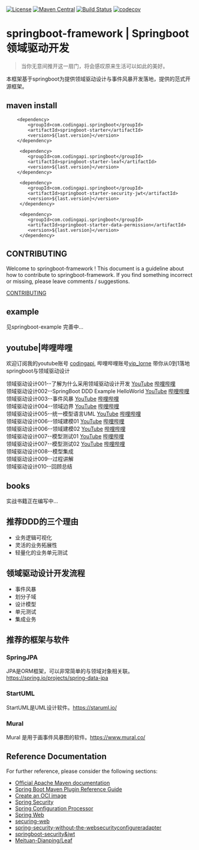 [![License](https://img.shields.io/badge/License-Apache%202.0-blue.svg)](https://github.com/codingapi/springboot-framework/blob/main/LICENSE)
[![Maven Central](https://img.shields.io/maven-central/v/com.codingapi.springboot/springboot-starter.svg?label=Maven%20Central)](https://search.maven.org/search?q=g:%22com.codingapi.springboot%22%20AND%20a:%22springboot-starter%22)
[![Build Status](https://app.travis-ci.com/codingapi/springboot-framework.svg?branch=main)](https://app.travis-ci.com/codingapi/springboot-framework)
[![codecov](https://codecov.io/gh/codingapi/springboot-framework/branch/main/graph/badge.svg?token=Gl9LjJV6y4)](https://codecov.io/gh/codingapi/springboot-framework)

# springboot-framework | Springboot领域驱动开发

> 当你无意间推开这一扇门，将会感叹原来生活可以如此的美好。

本框架基于springboot为提供领域驱动设计与事件风暴开发落地，提供的范式开源框架。

## maven install
```
    <dependency>
        <groupId>com.codingapi.springboot</groupId>
        <artifactId>springboot-starter</artifactId>
        <version>${last.version}</version>
    </dependency>
    
     <dependency>
        <groupId>com.codingapi.springboot</groupId>
        <artifactId>springboot-starter-leaf</artifactId>
        <version>${last.version}</version>
    </dependency>
    
     <dependency>
        <groupId>com.codingapi.springboot</groupId>
        <artifactId>springboot-starter-security-jwt</artifactId>
        <version>${last.version}</version>
     </dependency>
     
     <dependency>
        <groupId>com.codingapi.springboot</groupId>
        <artifactId>springboot-starter-data-permission</artifactId>
        <version>${last.version}</version>
     </dependency>
```

## CONTRIBUTING

Welcome to springboot-framework ! This document is a guideline about how to contribute to springboot-framework.
If you find something incorrect or missing, please leave comments / suggestions.

[CONTRIBUTING](./CONTRIBUTING.md)


## example
见springboot-example 完善中...

## youtube|哔哩哔哩
欢迎订阅我的youtube账号 [codingapi](https://www.youtube.com/channel/UCdAsCAxh453D7MfLfYWj0Eg), 哔哩哔哩账号[vip_lorne](https://space.bilibili.com/386239614) 带你从0到1落地springboot与领域驱动设计

领域驱动设计001--了解为什么采用领域驱动设计开发 [YouTube](https://www.youtube.com/watch?v=09uP_sMvhY8) [哔哩哔哩](https://www.bilibili.com/video/BV1WB4y157kv?spm_id_from=333.999.0.0)     
领域驱动设计002--SpringBoot DDD Example HelloWorld [YouTube](https://www.youtube.com/watch?v=d7LnYy8rTYI&t=149s) [哔哩哔哩](https://www.bilibili.com/video/BV1qU4y1k7DV?spm_id_from=333.999.0.0)    
领域驱动设计003--事件风暴 [YouTube](https://www.youtube.com/watch?v=EiMvgIKT46I) [哔哩哔哩](https://www.bilibili.com/video/BV1tG41147AU?spm_id_from=333.999.0.0)   
领域驱动设计004--领域边界 [YouTube](https://www.youtube.com/watch?v=l80I3LkvGdE) [哔哩哔哩](https://www.bilibili.com/video/BV1Za411d78d?spm_id_from=333.999.0.0)   
领域驱动设计005--统一模型语言UML [YouTube](https://www.youtube.com/watch?v=FESDalckNQ4) [哔哩哔哩](https://www.bilibili.com/video/BV1gg411D7oe?spm_id_from=333.999.0.0)      
领域驱动设计006--领域建模01 [YouTube](https://www.youtube.com/watch?v=Fee0oXCDZxA) [哔哩哔哩](https://www.bilibili.com/video/BV1DV4y1p7Rw?spm_id_from=333.999.0.0)      
领域驱动设计006--领域建模02 [YouTube](https://www.youtube.com/watch?v=_VNmArHYZSI) [哔哩哔哩](https://www.bilibili.com/video/BV1i14y1t7wE?spm_id_from=333.999.0.0)   
领域驱动设计007--模型测试01 [YouTube](https://www.youtube.com/watch?v=jCyGLAgjH8A) [哔哩哔哩](https://www.bilibili.com/video/BV1Jt4y1E7EX?spm_id_from=333.999.0.0)      
领域驱动设计007--模型测试02 [YouTube](https://www.youtube.com/watch?v=dBFhNbb8LHg) [哔哩哔哩](https://www.bilibili.com/video/BV1HB4y1478r?spm_id_from=333.999.0.0)      
领域驱动设计008--模型集成  
领域驱动设计009--过程讲解  
领域驱动设计010--回顾总结   


## books
实战书籍正在编写中...

## 推荐DDD的三个理由
* 业务逻辑可视化
* 灵活的业务拓展性
* 轻量化的业务单元测试

## 领域驱动设计开发流程

* 事件风暴
* 划分子域
* 设计模型
* 单元测试
* 集成业务

## 推荐的框架与软件
### SpringJPA 
JPA是ORM框架，可以非常简单的与领域对象相关联。 https://spring.io/projects/spring-data-jpa
### StartUML
StartUML是UML设计软件。https://staruml.io/
### Mural
Mural 是用于画事件风暴图的软件。https://www.mural.co/ 


## Reference Documentation

For further reference, please consider the following sections:

* [Official Apache Maven documentation](https://maven.apache.org/guides/index.html)
* [Spring Boot Maven Plugin Reference Guide](https://docs.spring.io/spring-boot/docs/2.7.1/maven-plugin/reference/html/)
* [Create an OCI image](https://docs.spring.io/spring-boot/docs/2.7.1/maven-plugin/reference/html/#build-image)
* [Spring Security](https://docs.spring.io/spring-boot/docs/2.7.1/reference/htmlsingle/#web.security)
* [Spring Configuration Processor](https://docs.spring.io/spring-boot/docs/2.7.1/reference/htmlsingle/#appendix.configuration-metadata.annotation-processor)
* [Spring Web](https://docs.spring.io/spring-boot/docs/2.7.1/reference/htmlsingle/#web)
* [securing-web](https://spring.io/guides/gs/securing-web/)
* [spring-security-without-the-websecurityconfigureradapter](https://spring.io/blog/2022/02/21/spring-security-without-the-websecurityconfigureradapter)
* [springboot-security&jwt](https://blog.csdn.net/u014553029/article/details/112759382)  
* [Meituan-Dianping/Leaf](https://github.com/Meituan-Dianping/Leaf)
